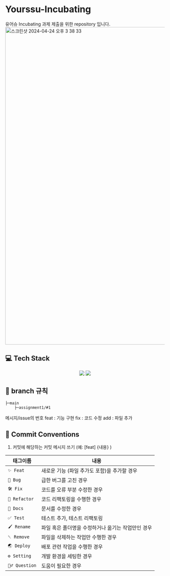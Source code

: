 # Yourssu-Incubating
유어슈 Incubating 과제 제출을 위한 repository 입니다. 
<img width="1002" alt="스크린샷 2024-04-24 오후 3 38 33" src="https://github.com/wjdalswl/Yourssu-Incubating/assets/109158284/8e4920ec-172b-47d4-82cd-0d770ef46566">

## 💻 Tech Stack
<div align="center">
<img src="https://img.shields.io/badge/Xcode-147EFB?style=flat-square&logo=Xcode&logoColor=white"/>
<img src="https://img.shields.io/badge/Swift-F05138?style=flat-square&logo=Swift&logoColor=white"/>
</div>


## 🌳 branch 규칙
```bash
├─main
    ├─assignment1/#1
```
메시지/issue의 번호
feat : 기능 구현
fix : 코드 수정
add : 파일 추가

## 🔖 Commit Conventions
1. 커밋에 해당하는 커밋 메시지 쓰기 (예: [feat] {내용} )

| 태그이름     | 내용                                          |
|------------|----------------------------------------------------------|
| `✨ Feat`     | 새로운 기능 (파일 추가도 포함)을 추가할 경우                       |
| `🐛 Bug `     | 급한 버그를 고친 경우                                             |
| `🛠️ Fix `     | 코드를 오류 부분 수정한 경우                                             |
| `🔨 Refactor` | 코드 리팩토링을 수행한 경우                                |
| `📃 Docs`     | 문서를 수정한 경우                                  |
| `✅ Test`     | 테스트 추가, 테스트 리팩토링          |
| `🖌️ Rename`   | 파일 혹은 폴더명을 수정하거나 옮기는 작업만인 경우                |
| `␡ Remove`   | 파일을 삭제하는 작업만 수행한 경우                         |
| `🌏 Deploy`   | 배포 관련 작업을 수행한 경우                        |
| `⚙️ Setting`   | 개발 환경을 세팅한 경우                         |
| `🙋‍♂️ Question`   | 도움이 필요한 경우                    |
